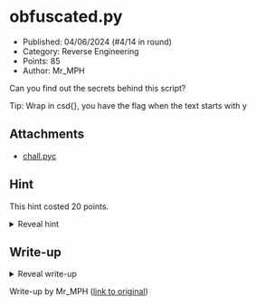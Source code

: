# obfuscated.py

- Published: 04/06/2024 (#4/14 in round)
- Category: Reverse Engineering
- Points: 85
- Author: Mr_MPH

Can you find out the secrets behind this script?

Tip: Wrap in csd{}, you have the flag when the text starts with y

## Attachments

- [chall.pyc](chall.pyc)

## Hint

This hint costed 20 points.

<details>
<summary>Reveal hint</summary>

Don't know what to do with the file? - Decompile it.

Don't know how to decode the text? - Cyberchef and the opposite of decoding.

</details>

## Write-up

<details>
<summary>Reveal write-up</summary>

It is a python bytecode, searching it up tells us it is compiled python

![1](1.png)

Searching for python decompiler we find this

![2](2.png)

Switching the decompiler to uncompyle6 we get this:

![3](3.png)

The variable name gives us a hint:

![4](4.png)

modifying the script a little bit to fix the errors and see what we the original hex was, we can get the hex value:

![5](5.png)

![6](6.png)

unhexing it (as hinted by the bytes.fromhex) gives us this:

![7](7.png)

using the “what is the opposite of base64” hint we can deduce that we encode using base64 (opposite of decoding)

![8](8.png)

after wrapping in csd{}: `csd{y0ur3v3rs3d1t789}`

Flag: `csd{y0ur3v3rs3d1t789}`

</details>

Write-up by Mr_MPH ([link to original](https://mr-mph.notion.site/CyberStudents-CTF-Challenge-Writeup-1-0caf77ee503f429a8454340a52fc52e3?pvs=4))

